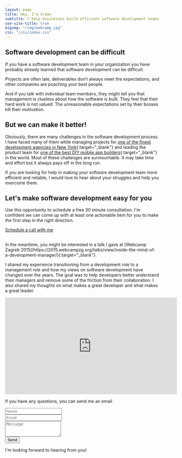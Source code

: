 ```yaml
---
layout: page
title: Hey, I'm Srdan
subtitle: I help businesses build efficient software development teams
use-site-title: true
bigimg: "/img/webcamp.jpg"
css: "/css/index.css"
---
```


Software development can be difficult
-------------------------------------

If you have a software development team in your organization you have probably already learned that software development can be difficult.

Projects are often late, deliverables don’t always meet the expectations, and other companies are poaching your best people.

And if you talk with individual team members, they might tell you that management is clueless about how the software is built. They feel that their hard work is not valued. The unreasonable expectations set by their bosses kill their motivation.

But we can make it better!
--------------------------

Obviously, there are many challenges in the software development process. I have faced many of them while managing projects for [one of the finest development agencies in New York](https://clutch.co/profile/five#reviews){:target="_blank"} and leading the product team for [one of the best DIY mobile app builders](http://www.shoutem.com/){:target="_blank"} in the world. Most of these challenges are surmountable. It may take time and effort but it always pays off in the long run.

If you are looking for help in making your software development team more efficient and reliable, I would love to hear about your struggles and help you overcome them.

Let's make software development easy for you
--------------------------------------------

Use this opportunity to schedule a free 30 minute consultation. I'm confident we can come up with at least one actionable item for you to make the first step in the right direction.

<div class="text-center">
  <p><a href="https://calendly.com/srdan-stanic/30min" class="btn btn-primary btn-lg" target="_blank">Schedule a call with me</a></p>
</div>

<br>
In the meantime, you might be interested in a talk I gave at [Webcamp Zagreb 2015](https://2015.webcampzg.org/talks/view/inside-the-mind-of-a-development-manager/){:target="_blank"}.

I shared my experience transitioning from a development role to a management role and how my views on software development have changed over the years. The goal was to help developers better understand their managers and remove some of the friction from their collaboration. I also shared my thoughts on what makes a great developer and what makes a great leader.

<div class="text-center">
<iframe width="560" height="315" src="https://www.youtube.com/embed/GhPp6BzIko4" frameborder="0" allowfullscreen></iframe>
</div>

If you have any questions, you can send me an email

<form action="https://formspree.io/hello-L9cjmh3yQJ@srdanstanic.com"
      method="POST" class="form-group">
  <div class="row">
    <div class="form-group col-xs-6">
      <input type="text" name="name" placeholder="Name" class="form-control">
    </div>
    <div class="form-group col-xs-6">
      <input type="text" name="_replyto" placeholder="Email" class="form-control">
    </div>
  </div>
  <div class="row">
    <div class="form-group col-xs-12">
      <textarea class="form-control" rows="3" placeholder="Message"></textarea>
    </div>
    <div class="form-group col-xs-12">
      <input type="submit" value="Send" class="btn btn-primary">
    </div>
  </div>
</form>

I'm looking forward to hearing from you!
